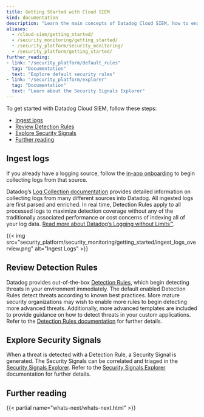 ```yaml
---
title: Getting Started with Cloud SIEM
kind: documentation
description: "Learn the main concepts of Datadog Cloud SIEM, how to enable threat detection, and discover out-of-the-box threat detection rules."
aliases:
  - /cloud-siem/getting_started/
  - /security_monitoring/getting_started/
  - /security_platform/security_monitoring/
  - /security_platform/getting_started/
further_reading:
- link: "/security_platform/default_rules"
  tag: "Documentation"
  text: "Explore default security rules"
- link: "/security_platform/explorer"
  tag: "Documentation"
  text: "Learn about the Security Signals Explorer"
---
```


To get started with Datadog Cloud SIEM, follow these steps:

- [Ingest logs](#ingest-logs)
- [Review Detection Rules](#review-detection-rules)
- [Explore Security Signals](#explore-security-signals)
- [Further reading](#further-reading)

## Ingest logs

If you already have a logging source, follow the [in-app onboarding][1] to begin collecting logs from that source.

Datadog’s [Log Collection documentation][2] provides detailed information on collecting logs from many different sources into Datadog. All ingested logs are first parsed and enriched. In real time, Detection Rules apply to all processed logs to maximize detection coverage without any of the traditionally associated performance or cost concerns of indexing all of your log data. [Read more about Datadog’s Logging without Limits™][3].

{{< img src="security_platform/security_monitoring/getting_started/ingest_logs_overview.png" alt="Ingest Logs" >}}

## Review Detection Rules

Datadog provides out-of-the-box [Detection Rules][4], which begin detecting threats in your environment immediately. The default enabled Detection Rules detect threats according to known best practices. More mature security organizations may wish to enable more rules to begin detecting more advanced threats. Additionally, more advanced templates are included to provide guidance on how to detect threats in your custom applications. Refer to the [Detection Rules documentation][5] for further details.

## Explore Security Signals

When a threat is detected with a Detection Rule, a Security Signal is generated. The Security Signals can be correlated and triaged in the [Security Signals Explorer][6]. Refer to the [Security Signals Explorer][7] documentation for further details.

## Further reading

{{< partial name="whats-next/whats-next.html" >}}

[1]: https://app.datadoghq.com/security/onboarding
[2]: /logs/log_collection/
[3]: https://www.datadoghq.com/blog/logging-without-limits/
[4]: /security_monitoring/default_rules/
[5]: /security_monitoring/detection_rules/
[6]: https://app.datadoghq.com/security
[7]: /security_monitoring/explorer/
